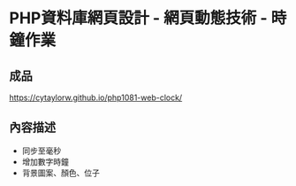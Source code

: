 # PHP資料庫網頁設計 - 網頁動態技術 - 時鐘作業

## 成品
<https://cytaylorw.github.io/php1081-web-clock/>

## 內容描述
- 同步至毫秒
- 增加數字時鐘
- 背景圖案、顏色、位子

